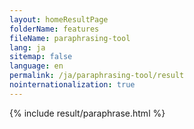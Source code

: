 ```yaml
---
layout: homeResultPage
folderName: features
fileName: paraphrasing-tool
lang: ja
sitemap: false
language: en
permalink: /ja/paraphrasing-tool/result
nointernationalization: true
---
```

{% include result/paraphrase.html %}

<script src="/js/result/paraprashing.js" data-foldername="{{page.folderName}}" data-lang="{{page.lang}}"></script>